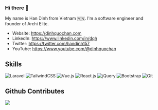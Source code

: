 ### Hi there 👋

My name is Han Dinh from Vietnam :vietnam:. I'm a software engineer and founder of Archi Elite.

 - Website: https://dinhquochan.com
 - LinkedIn: https://www.linkedin.com/in/dqh
 - Twitter: https://twitter.com/handinh157
 - YouTube: https://www.youtube.com/@dinhquochan
 
## Skills

![Laravel](https://img.shields.io/badge/laravel-%23FF2D20.svg?style=for-the-badge&logo=laravel&logoColor=white)
![TailwindCSS](https://img.shields.io/badge/tailwindcss-%2338B2AC.svg?style=for-the-badge&logo=tailwind-css&logoColor=white)
![Vue.js](https://img.shields.io/badge/vuejs-%2335495e.svg?style=for-the-badge&logo=vuedotjs&logoColor=%234FC08D)
![React.js](https://img.shields.io/badge/-ReactJs-61DAFB?logo=react&logoColor=white&style=for-the-badge)
![jQuery](https://img.shields.io/static/v1?style=for-the-badge&message=jQuery&color=0769AD&logo=jQuery&logoColor=FFFFFF&label=)
![Bootstrap](https://img.shields.io/badge/bootstrap-%23563D7C.svg?style=for-the-badge&logo=bootstrap&logoColor=white)
![Git](https://img.shields.io/badge/git-%23F05033.svg?style=for-the-badge&logo=git&logoColor=white)

## Github Contributes

![](https://github-readme-stats.vercel.app/api?username=dinhquochan&hide_border=false&include_all_commits=false&count_private=true)
